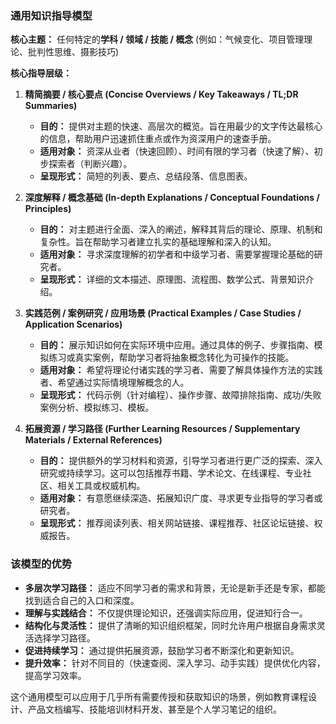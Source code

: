 ### 通用知识指导模型

**核心主题：** 任何特定的**学科 / 领域 / 技能 / 概念** (例如：气候变化、项目管理理论、批判性思维、摄影技巧)

**核心指导层级：**

1. **精简摘要 / 核心要点 (Concise Overviews / Key Takeaways / TL;DR Summaries)**
    
    - **目的：** 提供对主题的快速、高层次的概览。旨在用最少的文字传达最核心的信息，帮助用户迅速抓住重点或作为资深用户的速查手册。
    - **适用对象：** 资深从业者（快速回顾）、时间有限的学习者（快速了解）、初步探索者（判断兴趣）。
    - **呈现形式：** 简短的列表、要点、总结段落、信息图表。
2. **深度解释 / 概念基础 (In-depth Explanations / Conceptual Foundations / Principles)**
    
    - **目的：** 对主题进行全面、深入的阐述，解释其背后的理论、原理、机制和复杂性。旨在帮助学习者建立扎实的基础理解和深入的认知。
    - **适用对象：** 寻求深度理解的初学者和中级学习者、需要掌握理论基础的研究者。
    - **呈现形式：** 详细的文本描述、原理图、流程图、数学公式、背景知识介绍。
3. **实践范例 / 案例研究 / 应用场景 (Practical Examples / Case Studies / Application Scenarios)**
    
    - **目的：** 展示知识如何在实际环境中应用。通过具体的例子、步骤指南、模拟练习或真实案例，帮助学习者将抽象概念转化为可操作的技能。
    - **适用对象：** 希望将理论付诸实践的学习者、需要了解具体操作方法的实践者、希望通过实际情境理解概念的人。
    - **呈现形式：** 代码示例（针对编程）、操作步骤、故障排除指南、成功/失败案例分析、模拟练习、模板。
4. **拓展资源 / 学习路径 (Further Learning Resources / Supplementary Materials / External References)**
    
    - **目的：** 提供额外的学习材料和资源，引导学习者进行更广泛的探索、深入研究或持续学习。这可以包括推荐书籍、学术论文、在线课程、专业社区、相关工具或权威机构。
    - **适用对象：** 有意愿继续深造、拓展知识广度、寻求更专业指导的学习者或研究者。
    - **呈现形式：** 推荐阅读列表、相关网站链接、课程推荐、社区论坛链接、权威报告。

### 该模型的优势

- **多层次学习路径：** 适应不同学习者的需求和背景，无论是新手还是专家，都能找到适合自己的入口和深度。
- **理解与实践结合：** 不仅提供理论知识，还强调实际应用，促进知行合一。
- **结构化与灵活性：** 提供了清晰的知识组织框架，同时允许用户根据自身需求灵活选择学习路径。
- **促进持续学习：** 通过提供拓展资源，鼓励学习者不断深化和更新知识。
- **提升效率：** 针对不同目的（快速查阅、深入学习、动手实践）提供优化内容，提高学习效率。

这个通用模型可以应用于几乎所有需要传授和获取知识的场景，例如教育课程设计、产品文档编写、技能培训材料开发、甚至是个人学习笔记的组织。